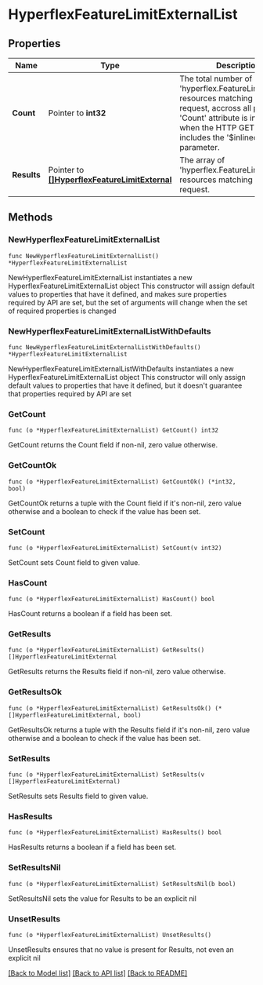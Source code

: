 # HyperflexFeatureLimitExternalList

## Properties

Name | Type | Description | Notes
------------ | ------------- | ------------- | -------------
**Count** | Pointer to **int32** | The total number of &#39;hyperflex.FeatureLimitExternal&#39; resources matching the request, accross all pages. The &#39;Count&#39; attribute is included when the HTTP GET request includes the &#39;$inlinecount&#39; parameter. | [optional] 
**Results** | Pointer to [**[]HyperflexFeatureLimitExternal**](HyperflexFeatureLimitExternal.md) | The array of &#39;hyperflex.FeatureLimitExternal&#39; resources matching the request. | [optional] 

## Methods

### NewHyperflexFeatureLimitExternalList

`func NewHyperflexFeatureLimitExternalList() *HyperflexFeatureLimitExternalList`

NewHyperflexFeatureLimitExternalList instantiates a new HyperflexFeatureLimitExternalList object
This constructor will assign default values to properties that have it defined,
and makes sure properties required by API are set, but the set of arguments
will change when the set of required properties is changed

### NewHyperflexFeatureLimitExternalListWithDefaults

`func NewHyperflexFeatureLimitExternalListWithDefaults() *HyperflexFeatureLimitExternalList`

NewHyperflexFeatureLimitExternalListWithDefaults instantiates a new HyperflexFeatureLimitExternalList object
This constructor will only assign default values to properties that have it defined,
but it doesn't guarantee that properties required by API are set

### GetCount

`func (o *HyperflexFeatureLimitExternalList) GetCount() int32`

GetCount returns the Count field if non-nil, zero value otherwise.

### GetCountOk

`func (o *HyperflexFeatureLimitExternalList) GetCountOk() (*int32, bool)`

GetCountOk returns a tuple with the Count field if it's non-nil, zero value otherwise
and a boolean to check if the value has been set.

### SetCount

`func (o *HyperflexFeatureLimitExternalList) SetCount(v int32)`

SetCount sets Count field to given value.

### HasCount

`func (o *HyperflexFeatureLimitExternalList) HasCount() bool`

HasCount returns a boolean if a field has been set.

### GetResults

`func (o *HyperflexFeatureLimitExternalList) GetResults() []HyperflexFeatureLimitExternal`

GetResults returns the Results field if non-nil, zero value otherwise.

### GetResultsOk

`func (o *HyperflexFeatureLimitExternalList) GetResultsOk() (*[]HyperflexFeatureLimitExternal, bool)`

GetResultsOk returns a tuple with the Results field if it's non-nil, zero value otherwise
and a boolean to check if the value has been set.

### SetResults

`func (o *HyperflexFeatureLimitExternalList) SetResults(v []HyperflexFeatureLimitExternal)`

SetResults sets Results field to given value.

### HasResults

`func (o *HyperflexFeatureLimitExternalList) HasResults() bool`

HasResults returns a boolean if a field has been set.

### SetResultsNil

`func (o *HyperflexFeatureLimitExternalList) SetResultsNil(b bool)`

 SetResultsNil sets the value for Results to be an explicit nil

### UnsetResults
`func (o *HyperflexFeatureLimitExternalList) UnsetResults()`

UnsetResults ensures that no value is present for Results, not even an explicit nil

[[Back to Model list]](../README.md#documentation-for-models) [[Back to API list]](../README.md#documentation-for-api-endpoints) [[Back to README]](../README.md)


